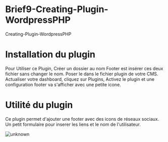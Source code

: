 # Brief9-Creating-Plugin-WordpressPHP
Creating-Plugin-WordpressPHP


# Installation du plugin

Pour Utiliser ce Plugin, Créer un dossier au nom Footer est insérer ces deux fichier sans changer le nom. Poser le dans le fichier plugin de votre CMS. 
Actualiser votre dashboard, cliquez sur Plugins, Activez le plugin et une configuration footer va s'afficher avec une petite icone. 

# Utilité du plugin

Ce plugin permet d'ajouter une footer avec des icons de réseaux sociaux. Un petit formulaire pour inserer les liens et le nom de l'utilisateur.

![unknown](https://user-images.githubusercontent.com/57509402/123783264-17420f80-d8ce-11eb-91d7-6567f0976ecd.png)
